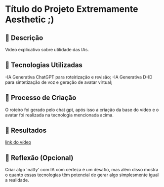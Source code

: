 # Título do Projeto Extremamente Aesthetic ;)

## 📒 Descrição
Vídeo explicativo sobre utilidade das IAs.

## 🤖 Tecnologias Utilizadas
-IA Generativa ChatGPT para roteirização e revisão;
-IA Generativa D-ID para sintetização de voz e geração de avatar virtual;

## 🧐 Processo de Criação
O roteiro foi gerado pelo chat gpt, após isso a criação da base do vídeo e o avatar foi realizada na tecnologia mencionada acima.

## 🚀 Resultados
[link do vídeo]()

## 💭 Reflexão (Opcional)
Criar algo 'natty' com IA com certeza é um desafio, mas além disso mostra o quanto essas tecnologias têm potencial de gerar algo simplesmente igual a realidade.